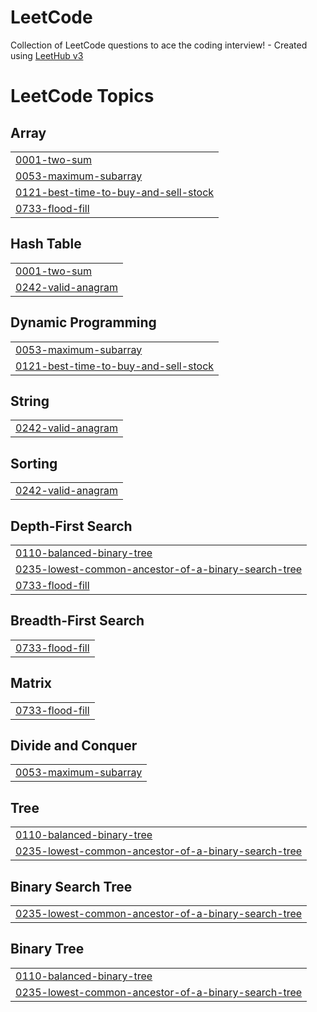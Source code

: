 # LeetCode
Collection of LeetCode questions to ace the coding interview! - Created using [LeetHub v3](https://github.com/raphaelheinz/LeetHub-3.0)

<!---LeetCode Topics Start-->
# LeetCode Topics
## Array
|  |
| ------- |
| [0001-two-sum](https://github.com/Soberanalysts/LeetCode/tree/master/0001-two-sum) |
| [0053-maximum-subarray](https://github.com/Soberanalysts/LeetCode/tree/master/0053-maximum-subarray) |
| [0121-best-time-to-buy-and-sell-stock](https://github.com/Soberanalysts/LeetCode/tree/master/0121-best-time-to-buy-and-sell-stock) |
| [0733-flood-fill](https://github.com/Soberanalysts/LeetCode/tree/master/0733-flood-fill) |
## Hash Table
|  |
| ------- |
| [0001-two-sum](https://github.com/Soberanalysts/LeetCode/tree/master/0001-two-sum) |
| [0242-valid-anagram](https://github.com/Soberanalysts/LeetCode/tree/master/0242-valid-anagram) |
## Dynamic Programming
|  |
| ------- |
| [0053-maximum-subarray](https://github.com/Soberanalysts/LeetCode/tree/master/0053-maximum-subarray) |
| [0121-best-time-to-buy-and-sell-stock](https://github.com/Soberanalysts/LeetCode/tree/master/0121-best-time-to-buy-and-sell-stock) |
## String
|  |
| ------- |
| [0242-valid-anagram](https://github.com/Soberanalysts/LeetCode/tree/master/0242-valid-anagram) |
## Sorting
|  |
| ------- |
| [0242-valid-anagram](https://github.com/Soberanalysts/LeetCode/tree/master/0242-valid-anagram) |
## Depth-First Search
|  |
| ------- |
| [0110-balanced-binary-tree](https://github.com/Soberanalysts/LeetCode/tree/master/0110-balanced-binary-tree) |
| [0235-lowest-common-ancestor-of-a-binary-search-tree](https://github.com/Soberanalysts/LeetCode/tree/master/0235-lowest-common-ancestor-of-a-binary-search-tree) |
| [0733-flood-fill](https://github.com/Soberanalysts/LeetCode/tree/master/0733-flood-fill) |
## Breadth-First Search
|  |
| ------- |
| [0733-flood-fill](https://github.com/Soberanalysts/LeetCode/tree/master/0733-flood-fill) |
## Matrix
|  |
| ------- |
| [0733-flood-fill](https://github.com/Soberanalysts/LeetCode/tree/master/0733-flood-fill) |
## Divide and Conquer
|  |
| ------- |
| [0053-maximum-subarray](https://github.com/Soberanalysts/LeetCode/tree/master/0053-maximum-subarray) |
## Tree
|  |
| ------- |
| [0110-balanced-binary-tree](https://github.com/Soberanalysts/LeetCode/tree/master/0110-balanced-binary-tree) |
| [0235-lowest-common-ancestor-of-a-binary-search-tree](https://github.com/Soberanalysts/LeetCode/tree/master/0235-lowest-common-ancestor-of-a-binary-search-tree) |
## Binary Search Tree
|  |
| ------- |
| [0235-lowest-common-ancestor-of-a-binary-search-tree](https://github.com/Soberanalysts/LeetCode/tree/master/0235-lowest-common-ancestor-of-a-binary-search-tree) |
## Binary Tree
|  |
| ------- |
| [0110-balanced-binary-tree](https://github.com/Soberanalysts/LeetCode/tree/master/0110-balanced-binary-tree) |
| [0235-lowest-common-ancestor-of-a-binary-search-tree](https://github.com/Soberanalysts/LeetCode/tree/master/0235-lowest-common-ancestor-of-a-binary-search-tree) |
<!---LeetCode Topics End-->